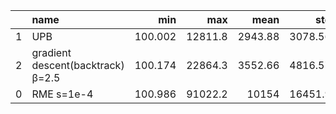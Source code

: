 |    | name                              |     min |     max |     mean |      std |
|---:|:----------------------------------|--------:|--------:|---------:|---------:|
|  1 | UPB                               | 100.002 | 12811.8 |  2943.88 |  3078.56 |
|  2 | gradient descent(backtrack) β=2.5 | 100.174 | 22864.3 |  3552.66 |  4816.57 |
|  0 | RME s=1e-4                        | 100.986 | 91022.2 | 10154    | 16451.9  |